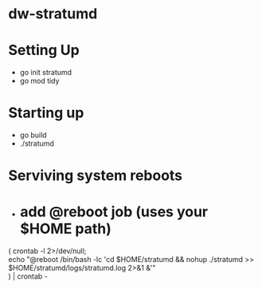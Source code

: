 # dw-stratumd

# Setting Up
- go init stratumd
- go mod tidy

# Starting up
- go build
- ./stratumd

# Serviving system reboots
- # add @reboot job (uses your $HOME path)
( crontab -l 2>/dev/null; \
  echo "@reboot /bin/bash -lc 'cd $HOME/stratumd && nohup ./stratumd >> $HOME/stratumd/logs/stratumd.log 2>&1 &'" \
) | crontab -